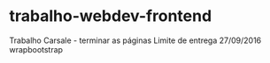 # trabalho-webdev-frontend
Trabalho Carsale - terminar as páginas
Limite de entrega 27/09/2016
wrapbootstrap
